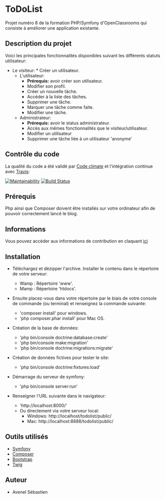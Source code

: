 # ToDoList
Projet numéro 8 de la formation PHP/Symfony d'OpenClassrooms qui consiste à améliorer une application existante.

## Description du projet

Voici les principales fonctionnalités disponibles suivant les différents statuts utilisateur:

* Le visiteur:
      * Créer un utilisateur.
  * L'utilisateur:
      * **Prérequis:** avoir créer son utilisateur.
      * Modifier son profil.
      * Créer un nouvelle tâche.
      * Accéder à la liste des tâches.
      * Supprimer une tâche.
      * Marquer une tâche comme faite.
      * Modifier une tâche.
  * Administrateur:
      * **Prérequis:** avoir le status administrateur.
      * Accès aux mêmes fonctionnalités que le visiteur/utilisateur.
      * Modifier un utilisateur
      * Supprimer une tâche liée à un utilisateur 'anonyme'

## Contrôle du code

La qualité du code a été validé par [Code climate](https://codeclimate.com/) et l'intégration continue avec [Travis](https://travis-ci.com/):

[![Maintainability](https://api.codeclimate.com/v1/badges/d88eec762ea474f13478/maintainability)](https://codeclimate.com/github/sebAvenel/ToDoList/maintainability)
[![Build Status](https://travis-ci.com/sebAvenel/ToDoList.svg?branch=master)](https://travis-ci.com/sebAvenel/ToDoList)

## Prérequis

Php ainsi que Composer doivent être installés sur votre ordinateur afin de pouvoir correctement lancé le blog.

## Informations

Vous pouvez accéder aux informations de contribution en claquant [ici](https://github.com/sebAvenel/ToDoList/blob/master/contribution.md)

## Installation

  * Téléchargez et dézipper l'archive. Installer le contenu dans le répertoire de votre serveur:
      * Wamp : Répertoire 'www'.
      * Mamp : Répertoire 'htdocs'.

  * Ensuite placez-vous dans votre répertoire par le biais de votre console de commande (ou terminal) et renseignez la commande suivante:
      * 'composer install' pour windows.
      * 'php composer.phar install' pour Mac OS.
    
  * Création de la base de données:
      * 'php bin/console doctrine:database:create'
      * 'php bin/console make:migration'
      * 'php bin/console doctrine:migrations:migrate'
    
  * Création de données fictives pour tester le site:
      * 'php bin/console doctrine:fixtures:load'
    
  * Démarrage du serveur de symfony:
      * 'php bin/console server:run'
      
  * Renseigner l'URL suivante dans le navigateur:
      * 'http://localhost:8000/'
      * Ou directement via votre serveur local:
          * Windows: http://localhost/todolist/public/
          * Mac: http://localhost:8888/todolist/public/
 
 ## Outils utilisés

  * [Symfony](https://symfony.com/)
  * [Composer](https://getcomposer.org/)
  * [Bootstrap](https://getbootstrap.com/)
  * [Twig](https://twig.symfony.com/)
  
## Auteur

  * Avenel Sébastien
